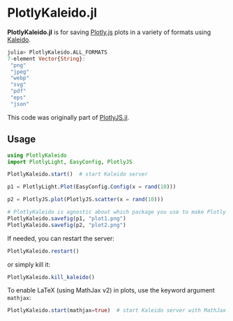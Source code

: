 # PlotlyKaleido.jl

**PlotlyKaleido.jl** is for saving [Plotly.js](https://plotly.com/javascript/) plots in a variety of formats using [Kaleido](https://github.com/plotly/Kaleido).

```julia
julia> PlotlyKaleido.ALL_FORMATS
7-element Vector{String}:
 "png"
 "jpeg"
 "webp"
 "svg"
 "pdf"
 "eps"
 "json"
```

This code was originally part of [PlotlyJS.jl](https://github.com/JuliaPlots/PlotlyJS.jl).




## Usage


```julia
using PlotlyKaleido
import PlotlyLight, EasyConfig, PlotlyJS

PlotlyKaleido.start()  # start Kaleido server

p1 = PlotlyLight.Plot(EasyConfig.Config(x = rand(10)))

p2 = PlotlyJS.plot(PlotlyJS.scatter(x = rand(10)))

# PlotlyKaleido is agnostic about which package you use to make Plotly plots!
PlotlyKaleido.savefig(p1, "plot1.png")
PlotlyKaleido.savefig(p2, "plot2.png")
```

If needed, you can restart the server:

```julia
PlotlyKaleido.restart()
```

or simply kill it:

```julia
PlotlyKaleido.kill_kaleido()
```

To enable LaTeX (using MathJax v2) in plots, use the keyword argument `mathjax`:
```julia
PlotlyKaleido.start(mathjax=true)  # start Kaleido server with MathJax enabled
```